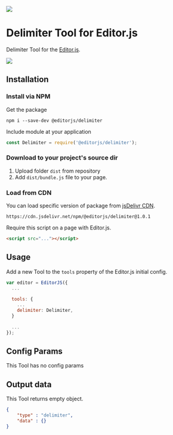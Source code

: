 ![](https://badgen.net/badge/Editor.js/v2.0/blue)

# Delimiter Tool for Editor.js

Delimiter Tool for the [Editor.js](https://ifmo.su/editor).

![](https://capella.pics/de70e7f8-56cd-4779-848f-52c3f68deb47.jpg)

## Installation

### Install via NPM

Get the package

```shell
npm i --save-dev @editorjs/delimiter
```

Include module at your application

```javascript
const Delimiter = require('@editorjs/delimiter');
```

### Download to your project's source dir

1. Upload folder `dist` from repository
2. Add `dist/bundle.js` file to your page.

### Load from CDN

You can load specific version of package from [jsDelivr CDN](https://www.jsdelivr.com/package/npm/@editorjs/delimiter).

`https://cdn.jsdelivr.net/npm/@editorjs/delimiter@1.0.1`

Require this script on a page with Editor.js.

```html
<script src="..."></script>
```

## Usage

Add a new Tool to the `tools` property of the Editor.js initial config.

```javascript
var editor = EditorJS({
  ...
  
  tools: {
    ...
    delimiter: Delimiter,
  }
  
  ...
});
```

## Config Params

This Tool has no config params

## Output data

This Tool returns empty object.

```json
{
    "type" : "delimiter",
    "data" : {}
}
```

